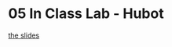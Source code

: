 <h1>05 In Class Lab - Hubot</h1>

[the slides](https://joncancode.github.io/general_assembly_javascript_2019/06/index.html "slides")






